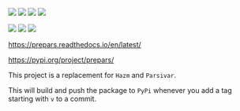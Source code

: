 
![](https://img.shields.io/github/workflow/status/pam-lab/prepars/CodeQL?label=CodeQL)
![](https://img.shields.io/github/workflow/status/pam-lab/prepars/Upload%20Python%20Package?label=Publish%20to%20PyPI)
![](https://img.shields.io/github/workflow/status/pam-lab/prepars/Upload%20Python%20Package%20to%20TestPyPi?label=Publish%20to%20TestPyPI)
![](https://img.shields.io/github/workflow/status/pam-lab/prepars/Python%20Automatic%20Tests?label=Python%20Automatic%20Tests)

![](https://img.shields.io/github/issues/pam-lab/PrePars)
![](	https://img.shields.io/github/stars/pam-lab/PrePars)
![](https://img.shields.io/github/license/pam-lab/PrePars)

https://prepars.readthedocs.io/en/latest/

https://pypi.org/project/prepars/


This project is a replacement for `Hazm` and `Parsivar`. 

This will build and push the package to `PyPi` whenever you add a tag starting with `v` to a commit. 
